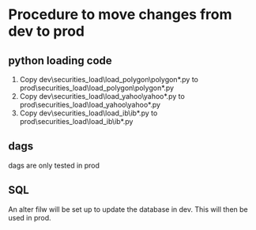 # Procedure to move changes from dev to prod

## python loading code

1. Copy dev\securities_load\load_polygon\polygon*.py to prod\securities_load\load_polygon\polygon*.py
2. Copy dev\securities_load\load_yahoo\yahoo*.py to prod\securities_load\load_yahoo\yahoo*.py
3. Copy dev\securities_load\load_ib\ib*.py to prod\securities_load\load_ib\ib*.py

## dags

dags are only tested in prod

## SQL

An alter filw will be set up to update the database in dev. This will then be used in prod.
